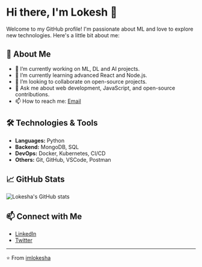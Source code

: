 # Hi there, I'm Lokesh 👋

Welcome to my GitHub profile! I'm passionate about ML and love to explore new technologies. Here's a little bit about me:

## 🚀 About Me

- 🔭 I’m currently working on ML, DL and AI projects.
- 🌱 I’m currently learning advanced React and Node.js.
- 👯 I’m looking to collaborate on open-source projects.
- 💬 Ask me about web development, JavaScript, and open-source contributions.
- 📫 How to reach me: [Email](mailto:imlokeshak@gmail.com)

## 🛠️ Technologies & Tools

- **Languages:** Python
- **Backend:** MongoDB, SQL
- **DevOps:** Docker, Kubernetes, CI/CD
- **Others:** Git, GitHub, VSCode, Postman

## 📈 GitHub Stats

![Lokesha's GitHub stats](https://github-readme-stats.vercel.app/api?username=imlokesha&show_icons=true&theme=radical)

## 📫 Connect with Me

- [LinkedIn](https://www.linkedin.com/in/imlokesha)
- [Twitter](https://twitter.com/imlokesha)

---

⭐️ From [imlokesha](https://github.com/imlokesha)
